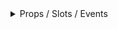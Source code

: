 <details class="my-2 mb-4">
<summary>Props / Slots / Events </summary>
<div class="px-4">
<br/>

## Props

| Prop name     | Description                                                                     | Type    | Values | Default |
| ------------- | ------------------------------------------------------------------------------- | ------- | ------ | ------- |
| variant       |                                                                                 | string  | -      | 'brand' |
| state         | When set to false will show a validation icon similar to boostrap form controls | boolean | -      | true    |
| showSelectAll | Whether to show the 'select all' list option                                    | boolean | -      | true    |

## Events

| Event name | Properties | Description |
| ---------- | ---------- | ----------- |
| input      |            |

## Slots

| Name    | Description | Bindings |
| ------- | ----------- | -------- |
| default |             |          |

          ---

<hr/>

</div>
</details>
